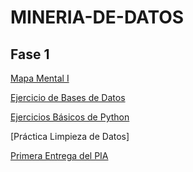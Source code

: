 # MINERIA-DE-DATOS

## Fase 1

[Mapa Mental I](https://github.com/Dayan28/MINERIA-DE-DATOS/blob/main/1749744_RamirezVargas.pdf)

[Ejercicio de Bases de Datos](https://github.com/Dayan28/MINERIA-DE-DATOS/blob/main/Ej1_BasesDatos_Equipo_1.pdf)

[Ejercicios Básicos de Python](https://github.com/Dayan28/MINERIA-DE-DATOS/blob/main/Ej_Python_1749744.ipynb)

[Práctica Limpieza de Datos]

[Primera Entrega del PIA](https://github.com/vanessalinares/MineriaDeDatos002/blob/main/Avance1_PIA_Equipo1.ipynb)
